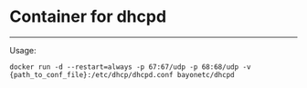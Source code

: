 # Container for dhcpd
---

Usage:

    docker run -d --restart=always -p 67:67/udp -p 68:68/udp -v {path_to_conf_file}:/etc/dhcp/dhcpd.conf bayonetc/dhcpd

